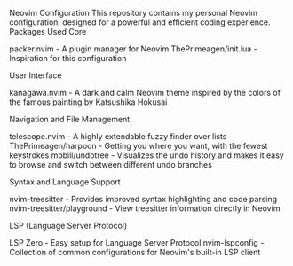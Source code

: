 Neovim Configuration
This repository contains my personal Neovim configuration, designed for a powerful and efficient coding experience.
Packages Used
Core

packer.nvim - A plugin manager for Neovim
ThePrimeagen/init.lua - Inspiration for this configuration

User Interface

kanagawa.nvim - A dark and calm Neovim theme inspired by the colors of the famous painting by Katsushika Hokusai

Navigation and File Management

telescope.nvim - A highly extendable fuzzy finder over lists
ThePrimeagen/harpoon - Getting you where you want, with the fewest keystrokes
mbbill/undotree - Visualizes the undo history and makes it easy to browse and switch between different undo branches

Syntax and Language Support

nvim-treesitter - Provides improved syntax highlighting and code parsing
nvim-treesitter/playground - View treesitter information directly in Neovim

LSP (Language Server Protocol)

LSP Zero - Easy setup for Language Server Protocol
nvim-lspconfig - Collection of common configurations for Neovim's built-in LSP client
